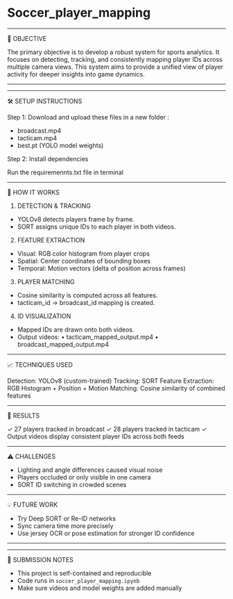 # Soccer_player_mapping



---------------------------------------------
🎯 OBJECTIVE

The primary objective is to develop a robust system for sports analytics. It focuses on detecting, tracking, and consistently mapping player IDs across multiple camera views. This system aims to provide a unified view of player activity for deeper insights into game dynamics.

---------------------------------------------


---------------------------------------------
🛠️ SETUP INSTRUCTIONS

Step 1: Download and upload these files in a new folder :
- broadcast.mp4
- tacticam.mp4
- best.pt (YOLO model weights)

Step 2: Install dependencies

Run the requiremennts.txt file in terminal

---------------------------------------------
🚀 HOW IT WORKS

1. DETECTION & TRACKING
- YOLOv8 detects players frame by frame.
- SORT assigns unique IDs to each player in both videos.

2. FEATURE EXTRACTION
- Visual: RGB color histogram from player crops
- Spatial: Center coordinates of bounding boxes
- Temporal: Motion vectors (delta of position across frames)

3. PLAYER MATCHING
- Cosine similarity is computed across all features.
- tacticam_id → broadcast_id mapping is created.

4. ID VISUALIZATION
- Mapped IDs are drawn onto both videos.
- Output videos:
    • tacticam_mapped_output.mp4
    • broadcast_mapped_output.mp4

---------------------------------------------
📈 TECHNIQUES USED

Detection: YOLOv8 (custom-trained)
Tracking: SORT
Feature Extraction: RGB Histogram + Position + Motion
Matching: Cosine similarity of combined features

---------------------------------------------
🧪 RESULTS

✓ 27 players tracked in broadcast
✓ 28 players tracked in tacticam
✓ Output videos display consistent player IDs across both feeds

---------------------------------------------
⚠️ CHALLENGES

- Lighting and angle differences caused visual noise
- Players occluded or only visible in one camera
- SORT ID switching in crowded scenes

---------------------------------------------
💡 FUTURE WORK

- Try Deep SORT or Re-ID networks
- Sync camera time more precisely
- Use jersey OCR or pose estimation for stronger ID confidence

---------------------------------------------
--------------------------------------------
📎 SUBMISSION NOTES

- This project is self-contained and reproducible
- Code runs in `soccer_player_mapping.ipynb`
- Make sure videos and model weights are added manually
